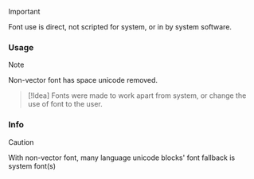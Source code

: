 > [!IMPORTANT]
> Font use is direct, not scripted for system, or in by system software.

### Usage
> [!Note]
> Non-vector font has space unicode removed.

> [!Idea]
> Fonts were made to work apart from system, or change the use of font to the user.

### Info
> [!Caution]
> With non-vector font, many language unicode blocks' font fallback is system font(s) 
